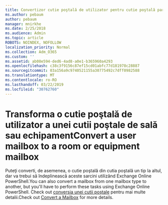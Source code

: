```yaml
---
title: Convertizor cutie poştală de utilizator pentru cutie poştală partajată
ms.author: pebaum
author: pebaum
manager: mnirkhe
ms.date: 2/25/2018
ms.audience: Admin
ms.topic: article
ROBOTS: NOINDEX, NOFOLLOW
localization_priority: Normal
ms.collection: Adm_O365
ms.custom: ''
ms.assetid: ab08e594-ded6-4ad8-a0e1-b365960a4293
ms.openlocfilehash: c38c3f9156c87ef15cd01abfc77d181978c28887
ms.sourcegitcommit: 03a156a9c9740521155a30775492c7dff0982588
ms.translationtype: MT
ms.contentlocale: ro-RO
ms.lasthandoff: 03/22/2019
ms.locfileid: "30762760"
---
```

# <a name="convert-a-user-mailbox-to-a-room-or-equipment-mailbox"></a><span data-ttu-id="bab0e-102">Transforma o cutie poştală de utilizator a unei cutii poştale de sală sau echipament</span><span class="sxs-lookup"><span data-stu-id="bab0e-102">Convert a user mailbox to a room or equipment mailbox</span></span>

<span data-ttu-id="bab0e-103">Puteţi converti, de asemenea, o cutie poştală din cutia poştală un tip la altul, dar va trebui să îndeplinească aceste sarcini utilizând Exchange Online PowerShell.</span><span class="sxs-lookup"><span data-stu-id="bab0e-103">You can also convert a mailbox from one mailbox type to another, but you'll have to perform these tasks using Exchange Online PowerShell.</span></span> <span data-ttu-id="bab0e-104">Check out [conversia unei cutii poştale](https://go.microsoft.com/fwlink/p/?LinkId=832875) pentru mai multe detalii.</span><span class="sxs-lookup"><span data-stu-id="bab0e-104">Check out [Convert a Mailbox](https://go.microsoft.com/fwlink/p/?LinkId=832875) for more details.</span></span> 
  


